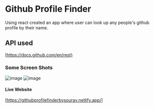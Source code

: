 # Github Profile Finder
Using react created an app where user can look up any people's github profile by their name. 
## API used
[https://docs.github.com/en/rest}

### Some Screen Shots
![image](https://user-images.githubusercontent.com/56749420/191624526-cdff1f20-0537-4615-8569-10989482d01b.png)
![image](https://user-images.githubusercontent.com/56749420/191624789-f1f15893-3371-40ef-bd95-5c615d3c2fe5.png)

#### Live Website
[https://githubprofilefinderbysourav.netlify.app/]

